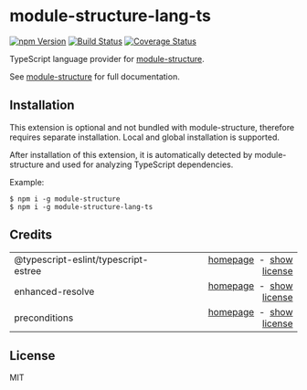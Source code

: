 # module-structure-lang-ts

<a href="https://www.npmjs.com/package/module-structure-lang-ts"><img alt="npm Version" src="https://img.shields.io/npm/v/module-structure-lang-ts.svg"></a>
<a href="https://travis-ci.org/rfruesmer/module-structure-lang-ts"><img alt="Build Status" src="https://travis-ci.org/rfruesmer/module-structure-lang-ts.svg?branch=master"></a>
<a href="https://codecov.io/gh/rfruesmer/module-structure-lang-ts"><img alt="Coverage Status" src="https://codecov.io/gh/rfruesmer/module-structure-lang-ts/master.svg"></a>


TypeScript language provider for <a href="https://www.npmjs.com/package/module-structure">module-structure</a>. 

See <a href="https://www.npmjs.com/package/module-structure">module-structure</a> for full documentation.

## Installation

This  extension is optional and not bundled with module-structure, therefore requires separate installation. Local and global installation is supported.

After installation of this extension, it is automatically detected by module-structure and used for analyzing TypeScript dependencies.

Example:

<pre><code>$ npm i -g module-structure
$ npm i -g module-structure-lang-ts
</code></pre>

## Credits

<table align="center">
    <tr>
        <td>@typescript-eslint/typescript-estree</td>
        <td align="right">
            <a href="https://www.npmjs.com/package/@typescript-eslint/typescript-estree">homepage</a>
            &nbsp;-&nbsp;
            <a href="https://github.com/typescript-eslint/typescript-eslint/blob/master/LICENSE">show license</a>
        </td>
    </tr>
    <tr>
        <td>enhanced-resolve</td>
        <td align="right">
            <a href="https://www.npmjs.com/package/enhanced-resolve">homepage</a>
            &nbsp;-&nbsp;
            <a href="http://spdx.org/licenses/MIT">show license</a>
        </td>
    </tr>
    <tr>
        <td>preconditions</td>
        <td align="right">
            <a href="https://www.npmjs.com/package/preconditions/">homepage</a>
            &nbsp;-&nbsp;  
            <a href="https://spdx.org/licenses/MIT">show license</a>
        </td>
    </tr>
</table>

## License

MIT
